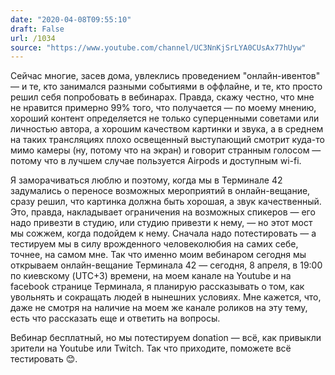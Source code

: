 ```yaml
---
date: "2020-04-08T09:55:10"
draft: False
url: /1034
source: "https://www.youtube.com/channel/UC3NnKjSrLYA0CUsAx77hUyw"
---
```


Сейчас многие, засев дома, увлеклись проведением "онлайн-ивентов" — и те, кто занимался разными событиями в оффлайне, и те, кто просто решил себя попробовать в вебинарах. Правда, скажу честно, что мне не нравится примерно 99% того, что получается — по моему мнению, хороший контент определяется не только суперценными советами или личностью автора, а хорошим качеством картинки и звука, а в среднем на таких трансляциях плохо освещенный выступающий смотрит куда-то мимо камеры (ну, потому что на экран) и говорит странным голосом — потому что в лучшем случае пользуется Airpods и доступным wi-fi.

Я заморачиваться люблю и поэтому, когда мы в Терминале 42 задумались о переносе возможных мероприятий в онлайн-вещание, сразу решил, что картинка должна быть хорошая, а звук качественный. Это, правда, накладывает ограничения на возможных спикеров — его надо привезти в студию, или студию привезти к нему, — но этот мост мы сожжем, когда подойдем к нему. Сначала надо потестировать — а тестируем мы в силу врожденного человеколюбия на самих себе, точнее, на самом мне. Так что именно моим вебинаром сегодня мы открываем онлайн-вещание Терминала 42 — сегодня, 8 апреля, в 19:00 по киевскому (UTC+3) времени, на моем канале на Youtube и на facebook странице Терминала, я планирую рассказывать о том, как увольнять и сокращать людей в нынешних условиях. Мне кажется, что, даже не смотря на наличие на моем же канале роликов на эту тему, есть что рассказать еще и ответить на вопросы.

Вебинар бесплатный, но мы потестируем donation — всё, как привыкли зрители на Youtube или Twitch. Так что приходите, поможете всё тестировать 😊.
